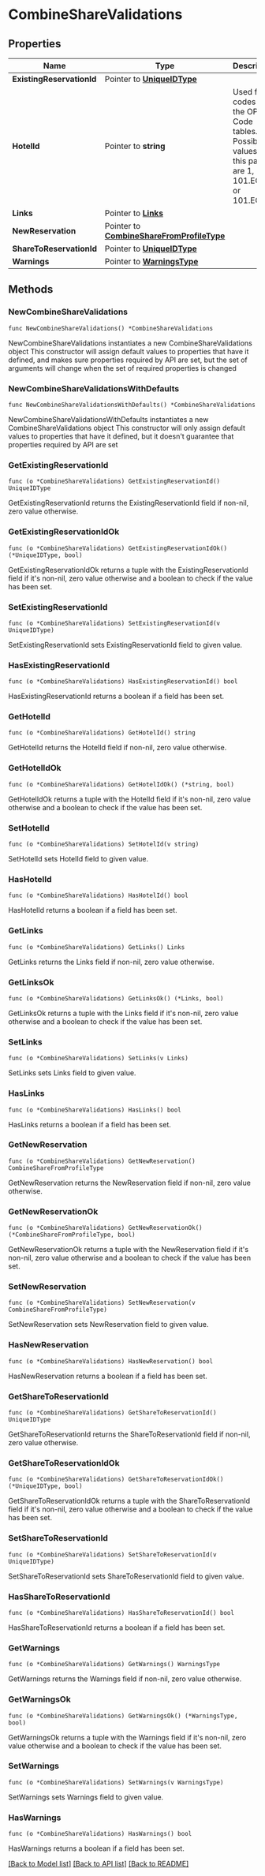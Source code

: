 # CombineShareValidations

## Properties

Name | Type | Description | Notes
------------ | ------------- | ------------- | -------------
**ExistingReservationId** | Pointer to [**UniqueIDType**](UniqueIDType.md) |  | [optional] 
**HotelId** | Pointer to **string** | Used for codes in the OPERA Code tables. Possible values of this pattern are 1, 101, 101.EQP, or 101.EQP.X. | [optional] 
**Links** | Pointer to [**Links**](Links.md) |  | [optional] 
**NewReservation** | Pointer to [**CombineShareFromProfileType**](CombineShareFromProfileType.md) |  | [optional] 
**ShareToReservationId** | Pointer to [**UniqueIDType**](UniqueIDType.md) |  | [optional] 
**Warnings** | Pointer to [**WarningsType**](WarningsType.md) |  | [optional] 

## Methods

### NewCombineShareValidations

`func NewCombineShareValidations() *CombineShareValidations`

NewCombineShareValidations instantiates a new CombineShareValidations object
This constructor will assign default values to properties that have it defined,
and makes sure properties required by API are set, but the set of arguments
will change when the set of required properties is changed

### NewCombineShareValidationsWithDefaults

`func NewCombineShareValidationsWithDefaults() *CombineShareValidations`

NewCombineShareValidationsWithDefaults instantiates a new CombineShareValidations object
This constructor will only assign default values to properties that have it defined,
but it doesn't guarantee that properties required by API are set

### GetExistingReservationId

`func (o *CombineShareValidations) GetExistingReservationId() UniqueIDType`

GetExistingReservationId returns the ExistingReservationId field if non-nil, zero value otherwise.

### GetExistingReservationIdOk

`func (o *CombineShareValidations) GetExistingReservationIdOk() (*UniqueIDType, bool)`

GetExistingReservationIdOk returns a tuple with the ExistingReservationId field if it's non-nil, zero value otherwise
and a boolean to check if the value has been set.

### SetExistingReservationId

`func (o *CombineShareValidations) SetExistingReservationId(v UniqueIDType)`

SetExistingReservationId sets ExistingReservationId field to given value.

### HasExistingReservationId

`func (o *CombineShareValidations) HasExistingReservationId() bool`

HasExistingReservationId returns a boolean if a field has been set.

### GetHotelId

`func (o *CombineShareValidations) GetHotelId() string`

GetHotelId returns the HotelId field if non-nil, zero value otherwise.

### GetHotelIdOk

`func (o *CombineShareValidations) GetHotelIdOk() (*string, bool)`

GetHotelIdOk returns a tuple with the HotelId field if it's non-nil, zero value otherwise
and a boolean to check if the value has been set.

### SetHotelId

`func (o *CombineShareValidations) SetHotelId(v string)`

SetHotelId sets HotelId field to given value.

### HasHotelId

`func (o *CombineShareValidations) HasHotelId() bool`

HasHotelId returns a boolean if a field has been set.

### GetLinks

`func (o *CombineShareValidations) GetLinks() Links`

GetLinks returns the Links field if non-nil, zero value otherwise.

### GetLinksOk

`func (o *CombineShareValidations) GetLinksOk() (*Links, bool)`

GetLinksOk returns a tuple with the Links field if it's non-nil, zero value otherwise
and a boolean to check if the value has been set.

### SetLinks

`func (o *CombineShareValidations) SetLinks(v Links)`

SetLinks sets Links field to given value.

### HasLinks

`func (o *CombineShareValidations) HasLinks() bool`

HasLinks returns a boolean if a field has been set.

### GetNewReservation

`func (o *CombineShareValidations) GetNewReservation() CombineShareFromProfileType`

GetNewReservation returns the NewReservation field if non-nil, zero value otherwise.

### GetNewReservationOk

`func (o *CombineShareValidations) GetNewReservationOk() (*CombineShareFromProfileType, bool)`

GetNewReservationOk returns a tuple with the NewReservation field if it's non-nil, zero value otherwise
and a boolean to check if the value has been set.

### SetNewReservation

`func (o *CombineShareValidations) SetNewReservation(v CombineShareFromProfileType)`

SetNewReservation sets NewReservation field to given value.

### HasNewReservation

`func (o *CombineShareValidations) HasNewReservation() bool`

HasNewReservation returns a boolean if a field has been set.

### GetShareToReservationId

`func (o *CombineShareValidations) GetShareToReservationId() UniqueIDType`

GetShareToReservationId returns the ShareToReservationId field if non-nil, zero value otherwise.

### GetShareToReservationIdOk

`func (o *CombineShareValidations) GetShareToReservationIdOk() (*UniqueIDType, bool)`

GetShareToReservationIdOk returns a tuple with the ShareToReservationId field if it's non-nil, zero value otherwise
and a boolean to check if the value has been set.

### SetShareToReservationId

`func (o *CombineShareValidations) SetShareToReservationId(v UniqueIDType)`

SetShareToReservationId sets ShareToReservationId field to given value.

### HasShareToReservationId

`func (o *CombineShareValidations) HasShareToReservationId() bool`

HasShareToReservationId returns a boolean if a field has been set.

### GetWarnings

`func (o *CombineShareValidations) GetWarnings() WarningsType`

GetWarnings returns the Warnings field if non-nil, zero value otherwise.

### GetWarningsOk

`func (o *CombineShareValidations) GetWarningsOk() (*WarningsType, bool)`

GetWarningsOk returns a tuple with the Warnings field if it's non-nil, zero value otherwise
and a boolean to check if the value has been set.

### SetWarnings

`func (o *CombineShareValidations) SetWarnings(v WarningsType)`

SetWarnings sets Warnings field to given value.

### HasWarnings

`func (o *CombineShareValidations) HasWarnings() bool`

HasWarnings returns a boolean if a field has been set.


[[Back to Model list]](../README.md#documentation-for-models) [[Back to API list]](../README.md#documentation-for-api-endpoints) [[Back to README]](../README.md)


